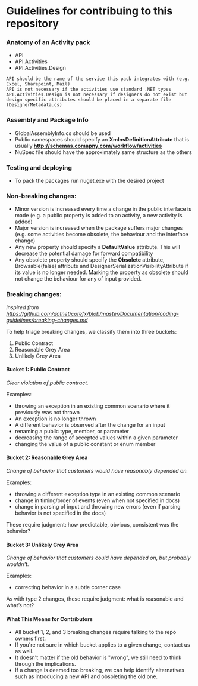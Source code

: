 Guidelines for contribuing to this repository
================

### Anatomy of an Activity pack

   * API
   * API.Activities
   * API.Activities.Design
  
    API should be the name of the service this pack integrates with (e.g. Excel, Sharepoint, Mail)
    API is not necessary if the activities use standard .NET types
    API.Activities.Design is not necessary if designers do not exist but design specific attributes should be placed in a separate file (DesignerMetadata.cs)


### Assembly and Package Info

   * GlobalAssemblyInfo.cs should be used
   * Public namespaces should specify an **XmlnsDefinitionAttribute** that is usually **http://schemas.comapny.com/workflow/activities**
   * NuSpec file should have the approximately same structure as the others

   
### Testing and deploying

  * To pack the packages run nuget.exe with the desired project

### Non-breaking changes:

* Minor version is increased every time a change in the public interface is made (e.g. a public property is added to an activity, a new activity is added)
* Major version is increased when the package suffers major changes (e.g. some activities become obsolete, the behaviour and the interface change)
* Any new property should specify a **DefaultValue** attribute. This will decrease the potential damage for forward compatibility
* Any obsolete property should specify the **Obsolete** attribute, Browsable(false) attribute and  DesignerSerializationVisibilityAttribute if its value is no longer needed. Marking the property as obsolete should not change the behaviour for any of input provided.


### Breaking changes:

*inspired from https://github.com/dotnet/corefx/blob/master/Documentation/coding-guidelines/breaking-changes.md*

To help triage breaking changes, we classify them into three buckets:

1. Public Contract
2. Reasonable Grey Area
3. Unlikely Grey Area

#### Bucket 1: Public Contract
*Clear violation of public contract.*

Examples:

* throwing an exception in an existing common scenario where it previously was not thrown
* An exception is no longer thrown
* A different behavior is observed after the change for an input
* renaming a public type, member, or parameter
* decreasing the range of accepted values within a given parameter
* changing the value of a public constant or enum member

#### Bucket 2: Reasonable Grey Area
*Change of behavior that customers would have reasonably depended on.*

Examples:

* throwing a different exception type in an existing common scenario
* change in timing/order of events (even when not specified in docs)
* change in parsing of input and throwing new errors (even if parsing behavior is not specified in the docs)

These require judgment: how predictable, obvious, consistent was the behavior?

#### Bucket 3: Unlikely Grey Area
*Change of behavior that customers could have depended on, but probably wouldn't.*

Examples:
* correcting behavior in a subtle corner case

As with type 2 changes, these require judgment: what is reasonable and what’s not?


#### What This Means for Contributors
* All bucket 1, 2, and 3 breaking changes require talking to the repo owners first.
* If you're not sure in which bucket applies to a given change, contact us as well.
* It doesn't matter if the old behavior is "wrong", we still need to think through the implications.
* If a change is deemed too breaking, we can help identify alternatives such as introducing a new API and obsoleting the old one.
